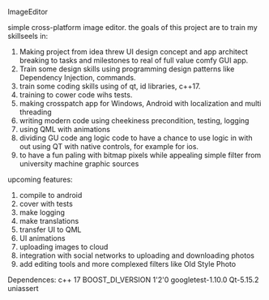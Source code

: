 ImageEditor

simple cross-platform image editor.
the goals of this project are to train my skillseels in:

1. Making project from idea threw UI design concept and app architect breaking to tasks and milestones to real of full value comfy GUI app.
2. Train some design skills using programming design patterns like Dependency Injection, commands.
3. train some coding skills using of qt, id libraries, c++17.
4. training to cower code wihs tests.
5. making crosspatch app for Windows, Android with localization and multi threading
6. writing modern code using cheekiness precondition, testing, logging
7. using QML with animations
8. dividing GU code ang logic code to have a chance to use logic in with out using QT with native controls, for example for ios.
9. to have a fun paling with bitmap pixels while appealing simple filter from university machine graphic sources

upcoming features:
1. compile to android
2. cover with tests
3. make logging
4. make translations
5. transfer UI to QML
6. UI animations
7. uploading images to cloud
8. integration with social networks to uploading and downloading photos
9. add editing tools and more complexed filters like Old Style Photo

 
Dependences:
c++ 17
BOOST_DI_VERSION 1'2'0
googletest-1.10.0
Qt-5.15.2
uniassert
